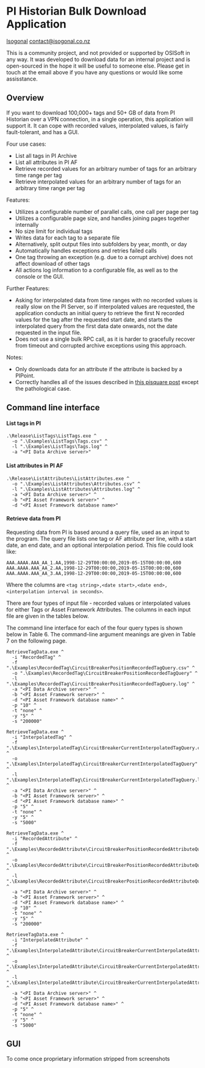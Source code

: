 # PI Historian Bulk Download Application #

[Isogonal](https://isogonal.co.nz)
contact@isogonal.co.nz

This is a community project, and not provided or supported by OSISoft in any way. It was developed to download data for an internal project and is open-sourced in the hope it will be useful to someone else. Please get in touch at the email above if you have any questions or would like some assisstance.

## Overview

If you want to download 100,000+ tags and 50+ GB of data from PI Historian over a VPN connection, in a single operation, this application will support it. It can cope with recorded values, interpolated values, is fairly fault-tolerant, and has a GUI.

Four use cases:

* List all tags in PI Archive
* List all attributes in PI AF
* Retrieve recorded values for an arbitrary number of tags for an arbitrary time range per tag
* Retrieve interpolated values for an arbitrary number of tags for an arbitrary time range per tag

Features:

* Utilizes a configurable number of parallel calls, one call per page per tag
* Utilizes a configurable page size, and handles joining pages together internally
* No size limit for individual tags
* Writes data for each tag to a separate file
* Alternatively, split output files into subfolders by year, month, or day
* Automatically handles exceptions and retries failed calls
* One tag throwing an exception (e.g. due to a corrupt archive) does not affect download of other tags
* All actions log information to a configurable file, as well as to the console or the GUI.

Further Features:

* Asking for interpolated data from time ranges with no recorded values is really slow on the PI Server, so if interpolated values are requested, the application conducts an initial query to retrieve the first N recorded values for the tag after the requested start date, and starts the interpolated query from the first data date onwards, not the date requested in the input file.
* Does not use a single bulk RPC call, as it is harder to gracefully recover from timeout and corrupted archive exceptions using this approach.

Notes:

* Only downloads data for an attribute if the attribute is backed by a PIPoint.
* Correctly handles all of the issues described in [this pisquare post](https://pisquare.osisoft.com/thread/40099-deep-dive-explaining-custom-getlargerecordedvalues-as-a-workaround-to-arcmaxcollect) except the pathological case.

## Command line interface

#### List tags in PI

```
.\Release\ListTags\ListTags.exe ^
  -o ".\Examples\ListTags\Tags.csv" ^
  -l ".\Examples\ListTags\Tags.log" ^
  -a "<PI Data Archive server>"
```

#### List attributes in PI AF

```
.\Release\ListAttributes\ListAttributes.exe ^
  -o ".\Examples\ListAttributes\Attributes.csv" ^
  -l ".\Examples\ListAttributes\Attributes.log" ^
  -a "<PI Data Archive server>" ^
  -b "<PI Asset Framework server>" ^
  -d "<PI Asset Framework database name>"
```

#### Retrieve data from PI

Requesting data from PI is based around a query file, used as an input to the program. The query file lists one tag or AF attribute per line, with a start date, an end date, and an optional interpolation period. This file could look like:

```
AAA.AAAA.AAA_AA_1.AA,1998-12-29T00:00:00,2019-05-15T00:00:00,600
AAA.AAAA.AAA_AA_2.AA,1998-12-29T00:00:00,2019-05-15T00:00:00,600
AAA.AAAA.AAA_AA_3.AA,1998-12-29T00:00:00,2019-05-15T00:00:00,600
```

Where the columns are `<tag string>,<date start>,<date end>,<interpolation interval in seconds>`. 

There are four types of input file - recorded values or interpolated values for either Tags or Asset Framework Attributes. The columns in each input file are given in the tables below.

The command line interface for each of the four query types is shown below in Table 6. The command-line argument meanings are given in Table 7 on the following page.

```
RetrieveTagData.exe ^
  -i "RecordedTag" ^
  -f ".\Examples\RecordedTag\CircuitBreakerPositionRecordedTagQuery.csv" ^
  -o ".\Examples\RecordedTag\CircuitBreakerPositionRecordedTagQuery" ^
  -l ".\Examples\RecordedTag\CircuitBreakerPositionRecordedTagQuery.log" ^
  -a "<PI Data Archive server>" ^
  -b "<PI Asset Framework server>" ^
  -d "<PI Asset Framework database name>" ^
  -p "10" ^
  -t "none" ^
  -y "5" ^
  -s "200000"
```

```
RetrieveTagData.exe ^
  -i "InterpolatedTag" ^
  -f ".\Examples\InterpolatedTag\CircuitBreakerCurrentInterpolatedTagQuery.csv" ^
  -o ".\Examples\InterpolatedTag\CircuitBreakerCurrentInterpolatedTagQuery" ^
  -l ".\Examples\InterpolatedTag\CircuitBreakerCurrentInterpolatedTagQuery.log" ^
  -a "<PI Data Archive server>" ^
  -b "<PI Asset Framework server>" ^
  -d "<PI Asset Framework database name>" ^
  -p "5" ^
  -t "none" ^
  -y "5" ^
  -s "5000"
```

```
RetrieveTagData.exe ^
  -i "RecordedAttribute" ^
  -f ".\Examples\RecordedAttribute\CircuitBreakerPositionRecordedAttributeQuery.csv" ^
  -o ".\Examples\RecordedAttribute\CircuitBreakerPositionRecordedAttributeQuery" ^
  -l ".\Examples\RecordedAttribute\CircuitBreakerPositionRecordedAttributeQuery.log" ^
  -a "<PI Data Archive server>" ^
  -b "<PI Asset Framework server>" ^
  -d "<PI Asset Framework database name>" ^
  -p "10" ^
  -t "none" ^
  -y "5" ^
  -s "200000"
```  

```
RetrieveTagData.exe ^
  -i "InterpolatedAttribute" ^
  -f ".\Examples\InterpolatedAttribute\CircuitBreakerCurrentInterpolatedAttributeQuery.csv" ^
  -o ".\Examples\InterpolatedAttribute\CircuitBreakerCurrentInterpolatedAttributeQuery" ^
  -l ".\Examples\InterpolatedAttribute\CircuitBreakerCurrentInterpolatedAttributeQuery.log" ^
  -a "<PI Data Archive server>" ^
  -b "<PI Asset Framework server>" ^
  -d "<PI Asset Framework database name>" ^
  -p "5" ^
  -t "none" ^
  -y "5" ^
  -s "5000"
```

## GUI

To come once proprietary information stripped from screenshots
